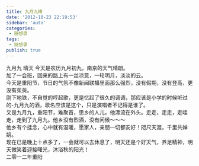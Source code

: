 ```yaml
---
title: 九月九晴
date: '2012-10-23 22:19:53'
sidebar: 'auto'
categories:
 - 随想录
tags:
 - 随想录
publish: true
---
```


九月九 晴天 今天是农历九月初九，南京的天气晴朗。  
加了一会班，回来的路上有一丝凉意，一轮明月，淡淡的云。  
今天是重阳节，节日的气氛不像新闻联播里面那么强烈，没有假期，没有登高，更没有茱萸。  
刚下地铁，不自觉的哼起歌，更是忆起了很久的调调，那应该是小学的时候听过的-九月九的酒，歌名应该是这个，只是演唱者不记得是谁了。  
又是九月九，重阳节，难聚首，思乡的人儿，他漂流在外头。走走，走走，走哇走，走到了九月九。他乡没有烈酒，没有问候～～～  
他乡有个挂念，心中就有温暖，愿家人，亲朋一切都安好！咫尺天涯，千里共婵娟。  
现在已是晚上十点多了，一会就可以去休息了，明天还是个好天气，养足精神，明天微笑着迎接曙光，沐浴秋的阳光！  
二零一二年重阳

